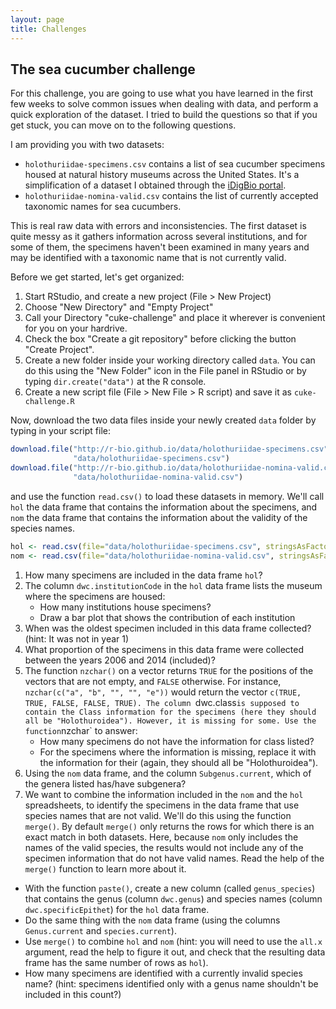 ```yaml
---
layout: page
title: Challenges
---
```


## The sea cucumber challenge

For this challenge, you are going to use what you have learned in the first few
weeks to solve common issues when dealing with data, and perform a quick
exploration of the dataset. I tried to build the questions so that if you get
stuck, you can move on to the following questions.

I am providing you with two datasets:

- `holothuriidae-specimens.csv` contains a list of sea cucumber specimens housed
  at natural history museums across the United States. It's a simplification of
  a dataset I obtained through the
  [iDigBio portal](https://www.idigbio.org/portal).
- `holothuriidae-nomina-valid.csv` contains the list of currently accepted
  taxonomic names for sea cucumbers.

This is real raw data with errors and inconsistencies. The first dataset is
quite messy as it gathers information across several institutions, and for some
of them, the specimens haven't been examined in many years and may be identified
with a taxonomic name that is not currently valid.

Before we get started, let's get organized:

1. Start RStudio, and create a new project (File > New Project)
1. Choose "New Directory" and "Empty Project"
1. Call your Directory "cuke-challenge" and place it wherever is convenient for
   you on your hardrive.
1. Check the box "Create a git repository" before clicking the button "Create
   Project".
1. Create a new folder inside your working directory called `data`. You can do
   this using the "New Folder" icon in the File panel in RStudio or by typing
   `dir.create("data")` at the R console.
1. Create a new script file (File > New File > R script) and save it as
   `cuke-challenge.R`

Now, download the two data files inside your newly created `data` folder by
typing in your script file:


```r
download.file("http://r-bio.github.io/data/holothuriidae-specimens.csv",
              "data/holothuriidae-specimens.csv")
download.file("http://r-bio.github.io/data/holothuriidae-nomina-valid.csv",
              "data/holothuriidae-nomina-valid.csv")
```

and use the function `read.csv()` to load these datasets in memory. We'll call
`hol` the data frame that contains the information about the specimens, and
`nom` the data frame that contains the information about the validity of the
species names.


```r
hol <- read.csv(file="data/holothuriidae-specimens.csv", stringsAsFactors=FALSE)
nom <- read.csv(file="data/holothuriidae-nomina-valid.csv", stringsAsFactors=FALSE)
```

1. How many specimens are included in the data frame `hol`?
1. The column `dwc.institutionCode` in the `hol` data frame lists the museum
   where the specimens are housed:
   - How many institutions house specimens?
   - Draw a bar plot that shows the contribution of each institution
1. When was the oldest specimen included in this data frame collected? (hint: It
   was not in year 1)
1. What proportion of the specimens in this data frame were collected between
   the years 2006 and 2014 (included)?
1. The function `nzchar()` on a vector returns `TRUE` for the positions of the
   vectors that are not empty, and `FALSE` otherwise. For instance,
   `nzchar(c("a", "b", "", "", "e"))` would return the vector `c(TRUE, TRUE,
   FALSE, FALSE, TRUE). The column `dwc.class` is supposed to contain the Class
   information for the specimens (here they should all be
   "Holothuroidea"). However, it is missing for some. Use the function `nzchar`
   to answer:
   - How many specimens do not have the information for class listed?
   - For the specimens where the information is missing, replace it with the
     information for their (again, they should all be "Holothuroidea").
1. Using the `nom` data frame, and the column `Subgenus.current`, which
   of the genera listed has/have subgenera?
1. We want to combine the information included in the `nom` and the `hol`
  spreadsheets, to identify the specimens in the data frame that use species
  names that are not valid. We'll do this using the function `merge()`. By
  default `merge()` only returns the rows for which there is an exact match in
  both datasets. Here, because `nom` only includes the names of the valid
  species, the results would not include any of the specimen information that do
  not have valid names. Read the help of the `merge()` function to learn more
  about it.
  - With the function `paste()`, create a new column (called `genus_species`)
    that contains the genus (column `dwc.genus`) and species names (column
    `dwc.specificEpithet`) for the `hol` data frame.
  - Do the same thing with the `nom` data frame (using the columns
    `Genus.current` and `species.current`).
  - Use `merge()` to combine `hol` and `nom` (hint: you will need to use the
    `all.x` argument, read the help to figure it out, and check that the
    resulting data frame has the same number of rows as `hol`).
  - How many specimens are identified with a currently invalid species name?
    (hint: specimens identified only with a genus name shouldn't be included in
    this count?)
